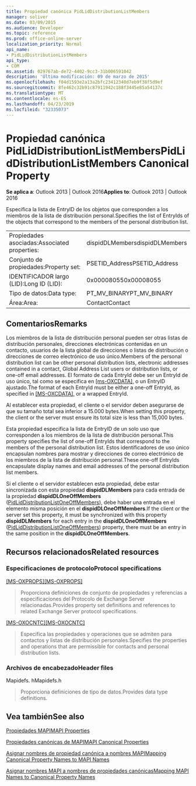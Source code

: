 ```yaml
---
title: Propiedad canónica PidLidDistributionListMembers
manager: soliver
ms.date: 03/09/2015
ms.audience: Developer
ms.topic: reference
ms.prod: office-online-server
localization_priority: Normal
api_name:
- PidLidDistributionListMembers
api_type:
- COM
ms.assetid: 029767ab-de72-4402-9cc3-31b006591042
description: 'Última modificación: 09 de marzo de 2015'
ms.openlocfilehash: f04d1593e2a13a2bfc23412340d7eb9f38f5d9ef
ms.sourcegitcommit: 8fe462c32b91c87911942c188f3445e85a54137c
ms.translationtype: MT
ms.contentlocale: es-ES
ms.lasthandoff: 04/23/2019
ms.locfileid: "32335073"
---
```

# <a name="pidliddistributionlistmembers-canonical-property"></a><span data-ttu-id="def8c-103">Propiedad canónica PidLidDistributionListMembers</span><span class="sxs-lookup"><span data-stu-id="def8c-103">PidLidDistributionListMembers Canonical Property</span></span>

  
  
<span data-ttu-id="def8c-104">**Se aplica a**: Outlook 2013 | Outlook 2016</span><span class="sxs-lookup"><span data-stu-id="def8c-104">**Applies to**: Outlook 2013 | Outlook 2016</span></span> 
  
<span data-ttu-id="def8c-105">Especifica la lista de EntryID de los objetos que corresponden a los miembros de la lista de distribución personal.</span><span class="sxs-lookup"><span data-stu-id="def8c-105">Specifies the list of EntryIds of the objects that correspond to the members of the personal distribution list.</span></span>
  
|||
|:-----|:-----|
|<span data-ttu-id="def8c-106">Propiedades asociadas:</span><span class="sxs-lookup"><span data-stu-id="def8c-106">Associated properties:</span></span>  <br/> |<span data-ttu-id="def8c-107">dispidDLMembers</span><span class="sxs-lookup"><span data-stu-id="def8c-107">dispidDLMembers</span></span>  <br/> |
|<span data-ttu-id="def8c-108">Conjunto de propiedades:</span><span class="sxs-lookup"><span data-stu-id="def8c-108">Property set:</span></span>  <br/> |<span data-ttu-id="def8c-109">PSETID_Address</span><span class="sxs-lookup"><span data-stu-id="def8c-109">PSETID_Address</span></span>  <br/> |
|<span data-ttu-id="def8c-110">IDENTIFICADOR largo (LID):</span><span class="sxs-lookup"><span data-stu-id="def8c-110">Long ID (LID):</span></span>  <br/> |<span data-ttu-id="def8c-111">0x00008055</span><span class="sxs-lookup"><span data-stu-id="def8c-111">0x00008055</span></span>  <br/> |
|<span data-ttu-id="def8c-112">Tipo de datos:</span><span class="sxs-lookup"><span data-stu-id="def8c-112">Data type:</span></span>  <br/> |<span data-ttu-id="def8c-113">PT_MV_BINARY</span><span class="sxs-lookup"><span data-stu-id="def8c-113">PT_MV_BINARY</span></span>  <br/> |
|<span data-ttu-id="def8c-114">Área:</span><span class="sxs-lookup"><span data-stu-id="def8c-114">Area:</span></span>  <br/> |<span data-ttu-id="def8c-115">Contact</span><span class="sxs-lookup"><span data-stu-id="def8c-115">Contact</span></span>  <br/> |
   
## <a name="remarks"></a><span data-ttu-id="def8c-116">Comentarios</span><span class="sxs-lookup"><span data-stu-id="def8c-116">Remarks</span></span>

<span data-ttu-id="def8c-117">Los miembros de la lista de distribución personal pueden ser otras listas de distribución personales, direcciones electrónicas contenidas en un contacto, usuarios de la lista global de direcciones o listas de distribución o direcciones de correo electrónico de uso único.</span><span class="sxs-lookup"><span data-stu-id="def8c-117">Members of the personal distribution list can be other personal distribution lists, electronic addresses contained in a contact, Global Address List users or distribution lists, or one-off email addresses.</span></span> <span data-ttu-id="def8c-118">El formato de cada EntryId debe ser un EntryId de uso único, tal como se especifica en [[ms-OXCDATA],](https://msdn.microsoft.com/library/1afa0cd9-b1a0-4520-b623-bf15030af5d8%28Office.15%29.aspx) o un EntryID ajustado.</span><span class="sxs-lookup"><span data-stu-id="def8c-118">The format of each EntryId must be either a one-off EntryId, as specified in [[MS-OXCDATA],](https://msdn.microsoft.com/library/1afa0cd9-b1a0-4520-b623-bf15030af5d8%28Office.15%29.aspx) or a wrapped EntryId.</span></span> 
  
<span data-ttu-id="def8c-119">Al establecer esta propiedad, el cliente o el servidor deben asegurarse de que su tamaño total sea inferior a 15.000 bytes.</span><span class="sxs-lookup"><span data-stu-id="def8c-119">When setting this property, the client or the server must ensure its total size is less than 15,000 bytes.</span></span>
  
<span data-ttu-id="def8c-120">Esta propiedad especifica la lista de EntryID de un solo uso que corresponden a los miembros de la lista de distribución personal.</span><span class="sxs-lookup"><span data-stu-id="def8c-120">This property specifies the list of one-off EntryIds that correspond to the members of the personal distribution list.</span></span> <span data-ttu-id="def8c-121">Estos identificadores de uso único encapsulan nombres para mostrar y direcciones de correo electrónico de los miembros de la lista de distribución personal.</span><span class="sxs-lookup"><span data-stu-id="def8c-121">These one-off EntryIds encapsulate display names and email addresses of the personal distribution list members.</span></span>
  
<span data-ttu-id="def8c-122">Si el cliente o el servidor establecen esta propiedad, debe estar sincronizada con esta propiedad **dispidDLMembers** para cada entrada de la propiedad **dispidDLOneOffMembers** ([PidLidDistributionListOneOffMembers](pidliddistributionlistoneoffmembers-canonical-property.md)), debe haber una entrada en el elemento misma posición en el **dispidDLOneOffMembers**.</span><span class="sxs-lookup"><span data-stu-id="def8c-122">If the client or the server set this property, it must be synchronized with this property **dispidDLMembers** for each entry in the **dispidDLOneOffMembers** ([PidLidDistributionListOneOffMembers](pidliddistributionlistoneoffmembers-canonical-property.md)) property, there must be an entry in the same position in the **dispidDLOneOffMembers**.</span></span>
  
## <a name="related-resources"></a><span data-ttu-id="def8c-123">Recursos relacionados</span><span class="sxs-lookup"><span data-stu-id="def8c-123">Related resources</span></span>

### <a name="protocol-specifications"></a><span data-ttu-id="def8c-124">Especificaciones de protocolo</span><span class="sxs-lookup"><span data-stu-id="def8c-124">Protocol specifications</span></span>

<span data-ttu-id="def8c-125">[[MS-OXPROPS]](https://msdn.microsoft.com/library/f6ab1613-aefe-447d-a49c-18217230b148%28Office.15%29.aspx)</span><span class="sxs-lookup"><span data-stu-id="def8c-125">[[MS-OXPROPS]](https://msdn.microsoft.com/library/f6ab1613-aefe-447d-a49c-18217230b148%28Office.15%29.aspx)</span></span>
  
> <span data-ttu-id="def8c-126">Proporciona definiciones de conjunto de propiedades y referencias a especificaciones del Protocolo de Exchange Server relacionadas.</span><span class="sxs-lookup"><span data-stu-id="def8c-126">Provides property set definitions and references to related Exchange Server protocol specifications.</span></span>
    
<span data-ttu-id="def8c-127">[[MS-OXOCNTC]](https://msdn.microsoft.com/library/9b636532-9150-4836-9635-9c9b756c9ccf%28Office.15%29.aspx)</span><span class="sxs-lookup"><span data-stu-id="def8c-127">[[MS-OXOCNTC]](https://msdn.microsoft.com/library/9b636532-9150-4836-9635-9c9b756c9ccf%28Office.15%29.aspx)</span></span>
  
> <span data-ttu-id="def8c-128">Especifica las propiedades y operaciones que se admiten para contactos y listas de distribución personales.</span><span class="sxs-lookup"><span data-stu-id="def8c-128">Specifies the properties and operations that are permissible for contacts and personal distribution lists.</span></span>
    
### <a name="header-files"></a><span data-ttu-id="def8c-129">Archivos de encabezado</span><span class="sxs-lookup"><span data-stu-id="def8c-129">Header files</span></span>

<span data-ttu-id="def8c-130">Mapidefs. h</span><span class="sxs-lookup"><span data-stu-id="def8c-130">Mapidefs.h</span></span>
  
> <span data-ttu-id="def8c-131">Proporciona definiciones de tipo de datos.</span><span class="sxs-lookup"><span data-stu-id="def8c-131">Provides data type definitions.</span></span>
    
## <a name="see-also"></a><span data-ttu-id="def8c-132">Vea también</span><span class="sxs-lookup"><span data-stu-id="def8c-132">See also</span></span>



[<span data-ttu-id="def8c-133">Propiedades MAPI</span><span class="sxs-lookup"><span data-stu-id="def8c-133">MAPI Properties</span></span>](mapi-properties.md)
  
[<span data-ttu-id="def8c-134">Propiedades canónicas de MAPI</span><span class="sxs-lookup"><span data-stu-id="def8c-134">MAPI Canonical Properties</span></span>](mapi-canonical-properties.md)
  
[<span data-ttu-id="def8c-135">Asignar nombres de propiedad canónica a nombres MAPI</span><span class="sxs-lookup"><span data-stu-id="def8c-135">Mapping Canonical Property Names to MAPI Names</span></span>](mapping-canonical-property-names-to-mapi-names.md)
  
[<span data-ttu-id="def8c-136">Asignar nombres MAPI a nombres de propiedades canónicas</span><span class="sxs-lookup"><span data-stu-id="def8c-136">Mapping MAPI Names to Canonical Property Names</span></span>](mapping-mapi-names-to-canonical-property-names.md)

